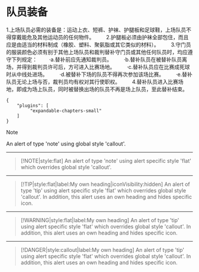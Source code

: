 # 队员装备

1.上场队员必需的装备是：运动上衣、短裤、护袜、护腿板和足球鞋，上场队员不得穿戴能危及其他运动员的任何物件。
　　2.护腿板必须由护袜全部包住，而且应是由适当的材料制成（橡胶、塑料、聚氨脂或其它类似的材料）。
　　3.守门员的服装颜色必须有别于其他上场队员和裁判替补守门员或其他任何队员时，均应遵守下列规定：
　　·a.替补前应先通知裁判员。
　　·b.替补队员在被替补队员离场，并得到裁判员许可后，方可进入比赛场地。
　　·c.替补队员应在比赛成死球时从中线处进场。
　　·d.被替补下场的队员不得再次参加该场比赛。
　　·e.替补队员无论上场与否，裁判员均有权对其行使职权。
　　4.替补队员进入比赛场地，即成为场上队员，同时被替换出场的队员不再是场上队员，至此替补结束。

```
{
    "plugins": [
         "expandable-chapters-small"
    ]
}
```

> [!NOTE]
> An alert of type 'note' using global style 'callout'.

---

> [!NOTE|style:flat]
> An alert of type 'note' using alert specific style 'flat' which overrides global style 'callout'.


---

> [!TIP|style:flat|label:My own heading|iconVisibility:hidden]
> An alert of type 'tip' using alert specific style 'flat' which overrides global style 'callout'.
> In addition, this alert uses an own heading and hides specific icon.

---

> [!WARNING|style:flat|label:My own heading]
> An alert of type 'tip' using alert specific style 'flat' which overrides global style 'callout'.
> In addition, this alert uses an own heading and hides specific icon.

---

> [!DANGER|style:callout|label:My own heading]
> An alert of type 'tip' using alert specific style 'flat' which overrides global style 'callout'.
> In addition, this alert uses an own heading and hides specific icon.



